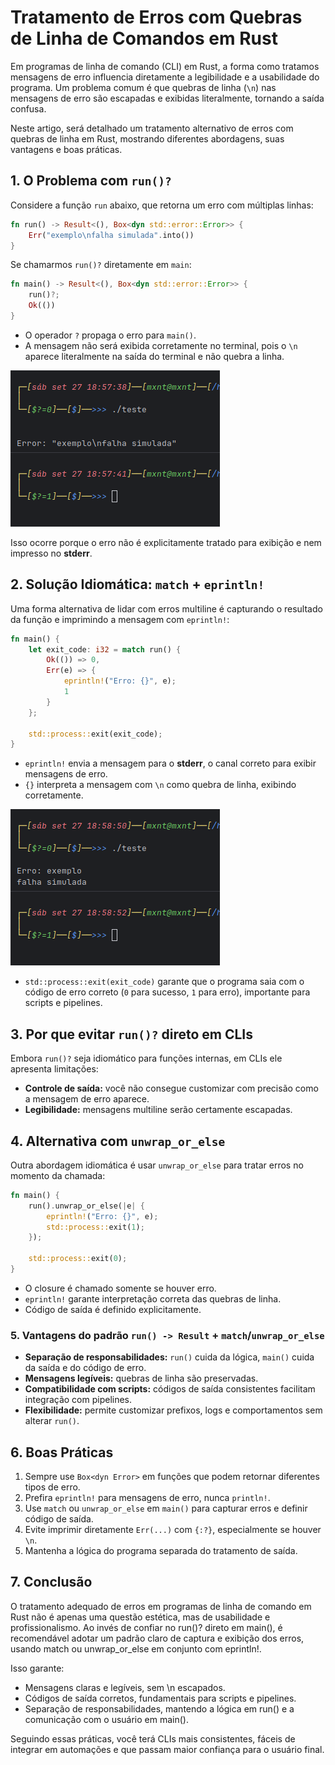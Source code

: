 [Rust]::
# Tratamento de Erros com Quebras de Linha de Comandos em Rust

Em programas de linha de comando (CLI) em Rust, a forma como tratamos mensagens
de erro influencia diretamente a legibilidade e a usabilidade do programa.
Um problema comum é que quebras de linha (`\n`) nas mensagens de erro são
escapadas e exibidas literalmente, tornando a saída confusa.

Neste artigo, será detalhado um tratamento alternativo de erros com quebras de
linha em Rust, mostrando diferentes abordagens, suas vantagens e boas práticas.

## 1. O Problema com `run()?`

Considere a função `run` abaixo, que retorna um erro com múltiplas linhas:

```rust
fn run() -> Result<(), Box<dyn std::error::Error>> {
    Err("exemplo\nfalha simulada".into())
}
```

Se chamarmos `run()?` diretamente em `main`:

```rust
fn main() -> Result<(), Box<dyn std::error::Error>> {
    run()?;
    Ok(())
}
```

- O operador `?` propaga o erro para `main()`.  
- A mensagem não será exibida corretamente no terminal, pois o `\n` aparece literalmente
na saída do terminal e não quebra a linha.

![](https://raw.githubusercontent.com/LinuxDicasPro/LinuxDicasPro_Public_Files/refs/heads/master/Artigos/3_rust_cli_error_handling/1.png)

Isso ocorre porque o erro não é explicitamente tratado para exibição e nem
impresso no **stderr**.

## 2. Solução Idiomática: `match` + `eprintln!`

Uma forma alternativa de lidar com erros multiline é capturando o
resultado da função e imprimindo a mensagem com `eprintln!`:

```rust
fn main() {
    let exit_code: i32 = match run() {
        Ok(()) => 0,
        Err(e) => {
            eprintln!("Erro: {}", e);
            1
        }
    };

    std::process::exit(exit_code);
}
```

- `eprintln!` envia a mensagem para o **stderr**, o canal correto para
exibir mensagens de erro.  
- `{}` interpreta a mensagem com `\n` como quebra de linha, exibindo corretamente.

![](https://raw.githubusercontent.com/LinuxDicasPro/LinuxDicasPro_Public_Files/refs/heads/master/Artigos/3_rust_cli_error_handling/2.png)

- `std::process::exit(exit_code)` garante que o programa saia com o código de erro correto (`0` para sucesso, `1` para erro), importante para scripts e pipelines.

## 3. Por que evitar `run()?` direto em CLIs

Embora `run()?` seja idiomático para funções internas, em CLIs ele apresenta limitações:

- **Controle de saída:** você não consegue customizar com precisão 
como a mensagem de erro aparece.  
- **Legibilidade:** mensagens multiline serão certamente escapadas.  

## 4. Alternativa com `unwrap_or_else`

Outra abordagem idiomática é usar `unwrap_or_else` para tratar erros no
momento da chamada:

```rust
fn main() {
    run().unwrap_or_else(|e| {
        eprintln!("Erro: {}", e);
        std::process::exit(1);
    });

    std::process::exit(0);
}
```

- O closure é chamado somente se houver erro.  
- `eprintln!` garante interpretação correta das quebras de linha.  
- Código de saída é definido explicitamente.

### 5. Vantagens do padrão `run() -> Result` + `match`/`unwrap_or_else`

- **Separação de responsabilidades:** `run()` cuida da lógica, `main()` cuida da 
saída e do código de erro.  
- **Mensagens legíveis:** quebras de linha são preservadas.  
- **Compatibilidade com scripts:** códigos de saída consistentes facilitam
integração com pipelines.  
- **Flexibilidade:** permite customizar prefixos, logs e comportamentos sem 
alterar `run()`.

## 6. Boas Práticas

1. Sempre use `Box<dyn Error>` em funções que podem retornar diferentes tipos de erro.  
2. Prefira `eprintln!` para mensagens de erro, nunca `println!`.  
3. Use `match` ou `unwrap_or_else` em `main()` para capturar erros e definir
código de saída.  
4. Evite imprimir diretamente `Err(...)` com `{:?}`, especialmente se houver `\n`.  
5. Mantenha a lógica do programa separada do tratamento de saída.

## 7. Conclusão

O tratamento adequado de erros em programas de linha de comando em Rust não é
apenas uma questão estética, mas de usabilidade e profissionalismo.
Ao invés de confiar no run()? direto em main(), é recomendável adotar um padrão
claro de captura e exibição dos erros, usando match ou unwrap_or_else em conjunto
com eprintln!.

Isso garante:
- Mensagens claras e legíveis, sem \n escapados.
- Códigos de saída corretos, fundamentais para scripts e pipelines.
- Separação de responsabilidades, mantendo a lógica em run() e a comunicação com o
usuário em main().

Seguindo essas práticas, você terá CLIs mais consistentes, fáceis de integrar
em automações e que passam maior confiança para o usuário final.
